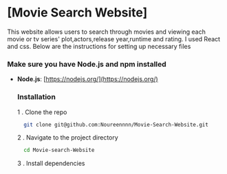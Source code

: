# [Movie Search Website]
 This website allows users to search through movies and viewing each movie or tv series' plot,actors,release year,runtime and rating. I used React and css. Below are the instructions for setting up necessary files
 ### Make sure you have Node.js and npm installed
- **Node.js**: [https://nodejs.org/](https://nodejs.org/)
  ### Installation
  1 . Clone the repo
  ```bash
    git clone git@github.com:Noureennnn/Movie-Search-Website.git
    ```
  2 . Navigate to the project directory
  ```bash
    cd Movie-search-Website
    ```
  3 . Install dependencies 
